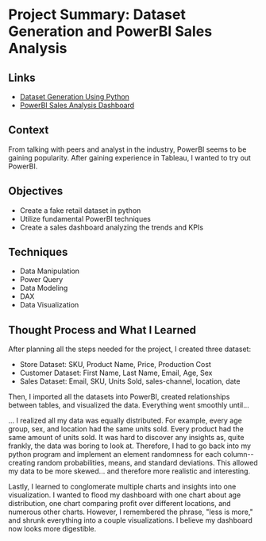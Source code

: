 # Project Summary: Dataset Generation and PowerBI Sales Analysis
## Links
- [Dataset Generation Using Python](https://github.com/JaydenPagsolingan/PortfolioProjects/blob/main/Dataset%20Generation%20and%20PowerBI%20Sales%20Analysis/Dataset%20Generation.ipynb)
- [PowerBI Sales Analysis Dashboard](https://github.com/JaydenPagsolingan/PortfolioProjects/blob/main/Dataset%20Generation%20and%20PowerBI%20Sales%20Analysis/Sales%20Dashboard.pbix)
## Context
From talking with peers and analyst in the industry, PowerBI seems to be gaining popularity. After gaining experience in Tableau, I wanted to try out PowerBI.  
## Objectives
- Create a fake retail dataset in python
- Utilize fundamental PowerBI techniques
- Create a sales dashboard analyzing the trends and KPIs
## Techniques
- Data Manipulation
- Power Query
- Data Modeling
- DAX
- Data Visualization
## Thought Process and What I Learned
After planning all the steps needed for the project, I created three dataset:

- Store Dataset: SKU, Product Name, Price, Production Cost
- Customer Dataset: First Name, Last Name, Email, Age, Sex
- Sales Dataset: Email, SKU, Units Sold, sales-channel, location, date

Then, I imported all the datasets into PowerBI, created relationships between tables, and visualized the data. Everything went smoothly until...

... I realized all my data was equally distributed. For example, every age group, sex, and location had the same units sold. Every product had the same amount of units sold. It was hard to discover any insights as, quite frankly, the data was boring to look at. Therefore, I had to go back into my python program and implement an element randomness for each column--creating random probabilities, means, and standard deviations. This allowed my data to be more skewed... and therefore more realistic and interesting.

Lastly, I learned to conglomerate multiple charts and insights into one visualization. I wanted to flood my dashboard with one chart about age distribution, one chart comparing profit over different locations, and numerous other charts. However, I remembered the phrase, "less is more," and shrunk everything into a couple visualizations. I believe my dashboard now looks more digestible.
